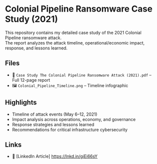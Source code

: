 # Colonial Pipeline Ransomware Case Study (2021)

This repository contains my detailed case study of the 2021 Colonial Pipeline ransomware attack.  
The report analyzes the attack timeline, operational/economic impact, response, and lessons learned.

## Files
- 📄 `Case Study The Colonial Pipeline Ransomware Attack (2021).pdf` – Full 12-page report
- 🖼️ `Colonial_Pipeline_Timeline.png` – Timeline infographic

## Highlights
- Timeline of attack events (May 6–12, 2021)
- Impact analysis across operations, economy, and governance
- Response strategies and lessons learned
- Recommendations for critical infrastructure cybersecurity

## Links
- 🔗 [LinkedIn Article] https://lnkd.in/giEi66sY
